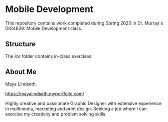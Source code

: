 # Mobile Development
This repository contains work completed during Spring 2020 in Dr. Murray's DIG4639: Mobile Development class.

## Structure
The *ice* folder contains in-class exercises. 

## About Me
Maya Lindseth,

https://mayalindseth.myportfolio.com/

Highly creative and passionate Graphic Designer with extensive experience in multimedia, marketing and print design. Seeking a job where I can exercise my creativity and problem solving skills.

